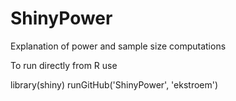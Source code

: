 # ShinyPower

Explanation of power and sample size computations

To run directly from R use

library(shiny)
runGitHub('ShinyPower', 'ekstroem')
